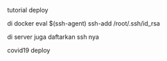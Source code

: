 tutorial deploy

di docker
eval $(ssh-agent)
ssh-add /root/.ssh/id_rsa

di server juga daftarkan ssh nya


covid19
    deploy